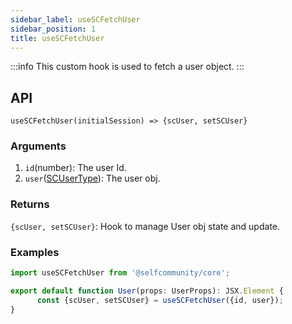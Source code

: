 ```yaml
---
sidebar_label: useSCFetchUser
sidebar_position: 1
title: useSCFetchUser
---
```



:::info
This custom hook is used to fetch a user object.
:::

## API

`useSCFetchUser(initialSession) => {scUser, setSCUser}`

### Arguments

1. `id`(number): The user Id.
2. `user`([SCUserType](../Types/user)): The user obj.



### Returns

`{scUser, setSCUser}`: Hook to manage User obj state and update.

### Examples

```jsx
import useSCFetchUser from '@selfcommunity/core';

export default function User(props: UserProps): JSX.Element {
      const {scUser, setSCUser} = useSCFetchUser({id, user});
}
```